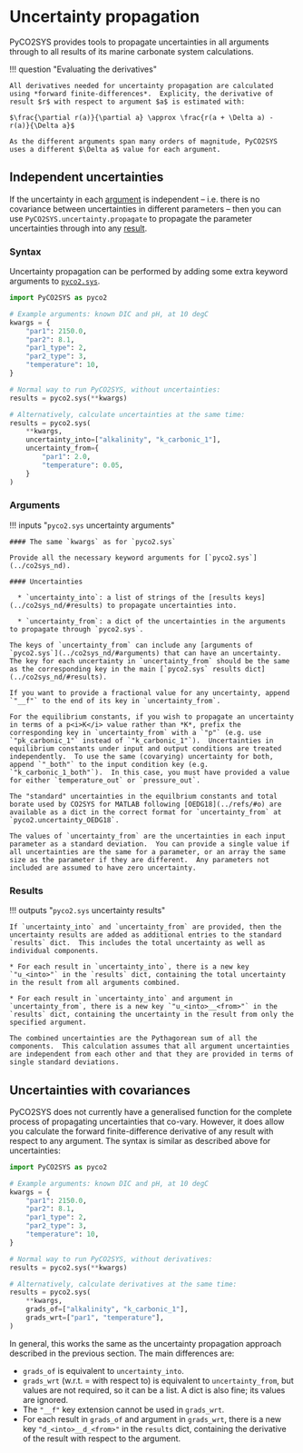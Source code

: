 # Uncertainty propagation

PyCO2SYS provides tools to propagate uncertainties in all arguments through to all results of its marine carbonate system calculations.

!!! question "Evaluating the derivatives"

    All derivatives needed for uncertainty propagation are calculated using *forward finite-differences*.  Explicity, the derivative of result $r$ with respect to argument $a$ is estimated with:

    $\frac{\partial r(a)}{\partial a} \approx \frac{r(a + \Delta a) - r(a)}{\Delta a}$

    As the different arguments span many orders of magnitude, PyCO2SYS uses a different $\Delta a$ value for each argument.

## Independent uncertainties

If the uncertainty in each [argument](../co2sys_nd/#arguments) is independent – i.e. there is no covariance between uncertainties in different parameters – then you can use `PyCO2SYS.uncertainty.propagate` to propagate the parameter uncertainties through into any [result](../co2sys_nd/#results).

### Syntax

Uncertainty propagation can be performed by adding some extra keyword arguments to [`pyco2.sys`](../co2sys_nd).

```python
import PyCO2SYS as pyco2

# Example arguments: known DIC and pH, at 10 degC
kwargs = {
    "par1": 2150.0,
    "par2": 8.1,
    "par1_type": 2,
    "par2_type": 3,
    "temperature": 10,
}

# Normal way to run PyCO2SYS, without uncertainties:
results = pyco2.sys(**kwargs)

# Alternatively, calculate uncertainties at the same time:
results = pyco2.sys(
    **kwargs,
    uncertainty_into=["alkalinity", "k_carbonic_1"],
    uncertainty_from={
        "par1": 2.0,
        "temperature": 0.05,
    }
)
```

### Arguments

!!! inputs "`pyco2.sys` uncertainty arguments"

    #### The same `kwargs` as for `pyco2.sys`

    Provide all the necessary keyword arguments for [`pyco2.sys`](../co2sys_nd).

    #### Uncertainties

      * `uncertainty_into`: a list of strings of the [results keys](../co2sys_nd/#results) to propagate uncertainties into.

      * `uncertainty_from`: a dict of the uncertainties in the arguments to propagate through `pyco2.sys`.

    The keys of `uncertainty_from` can include any [arguments of `pyco2.sys`](../co2sys_nd/#arguments) that can have an uncertainty.  The key for each uncertainty in `uncertainty_from` should be the same as the corresponding key in the main [`pyco2.sys` results dict](../co2sys_nd/#results).

    If you want to provide a fractional value for any uncertainty, append `"__f"` to the end of its key in `uncertainty_from`.
    
    For the equilibrium constants, if you wish to propagate an uncertainty in terms of a p<i>K</i> value rather than *K*, prefix the corresponding key in `uncertainty_from` with a `"p"` (e.g. use `"pk_carbonic_1"` instead of `"k_carbonic_1"`).  Uncertainties in equilibrium constants under input and output conditions are treated independently.  To use the same (covarying) uncertainty for both, append `"_both"` to the input condition key (e.g. `"k_carbonic_1_both"`).  In this case, you must have provided a value for either `temperature_out` or `pressure_out`.
    
    The "standard" uncertainties in the equilbrium constants and total borate used by CO2SYS for MATLAB following [OEDG18](../refs/#o) are available as a dict in the correct format for `uncertainty_from` at `pyco2.uncertainty_OEDG18`.

    The values of `uncertainty_from` are the uncertainties in each input parameter as a standard deviation.  You can provide a single value if all uncertainties are the same for a parameter, or an array the same size as the parameter if they are different.  Any parameters not included are assumed to have zero uncertainty.

### Results

!!! outputs "`pyco2.sys` uncertainty results"

    If `uncertainty_into` and `uncertainty_from` are provided, then the uncertainty results are added as additional entries to the standard `results` dict.  This includes the total uncertainty as well as individual components.
    
    * For each result in `uncertainty_into`, there is a new key `"u_<into>"` in the `results` dict, containing the total uncertainty in the result from all arguments combined.

    * For each result in `uncertainty_into` and argument in `uncertainty_from`, there is a new key `"u_<into>__<from>"` in the `results` dict, containing the uncertainty in the result from only the specified argument.

    The combined uncertainties are the Pythagorean sum of all the components.  This calculation assumes that all argument uncertainties are independent from each other and that they are provided in terms of single standard deviations.

## Uncertainties with covariances

PyCO2SYS does not currently have a generalised function for the complete process of propagating uncertainties that co-vary.  However, it does allow you calculate the forward finite-difference derivative of any result with respect to any argument.  The syntax is similar as described above for uncertainties:

```python
import PyCO2SYS as pyco2

# Example arguments: known DIC and pH, at 10 degC
kwargs = {
    "par1": 2150.0,
    "par2": 8.1,
    "par1_type": 2,
    "par2_type": 3,
    "temperature": 10,
}

# Normal way to run PyCO2SYS, without derivatives:
results = pyco2.sys(**kwargs)

# Alternatively, calculate derivatives at the same time:
results = pyco2.sys(
    **kwargs,
    grads_of=["alkalinity", "k_carbonic_1"],
    grads_wrt=["par1", "temperature"],
)
```

 In general, this works the same as the uncertainty propagation approach described in the previous section.  The main differences are:

  * `grads_of` is equivalent to `uncertainty_into`.
  * `grads_wrt` (w.r.t. = with respect to) is equivalent to `uncertainty_from`, but values are not required, so it can be a list.  A dict is also fine; its values are ignored.
  * The `"__f"` key extension cannot be used in `grads_wrt`.
  * For each result in `grads_of` and argument in `grads_wrt`, there is a new key `"d_<into>__d_<from>"` in the `results` dict, containing the derivative of the result with respect to the argument.
